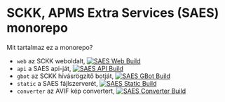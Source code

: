# SCKK, APMS Extra Services (SAES) monorepo

Mit tartalmaz ez a monorepo?

- `web` az SCKK weboldalt, [![SAES Web Build](https://github.com/SCKK-APMS-Dev/SAES/actions/workflows/build-web.yml/badge.svg)](https://github.com/SCKK-APMS-Dev/SAES/actions/workflows/build-web.yml)
- `api` a SAES api-ját, [![SAES API Build](https://github.com/SCKK-APMS-Dev/SAES/actions/workflows/build-api.yml/badge.svg)](https://github.com/SCKK-APMS-Dev/SAES/actions/workflows/build-api.yml)
- `gbot` az SCKK hívásrögzítő botját, [![SAES GBot Build](https://github.com/SCKK-APMS-Dev/SAES/actions/workflows/build-gbot.yml/badge.svg)](https://github.com/SCKK-APMS-Dev/SAES/actions/workflows/build-gbot.yml)
- `static` a SAES fájlszerverét, [![SAES Static Build](https://github.com/SCKK-APMS-Dev/SAES/actions/workflows/build-static.yml/badge.svg)](https://github.com/SCKK-APMS-Dev/SAES/actions/workflows/build-static.yml)
- `converter` az AVIF kép convertert, [![SAES Converter Build](https://github.com/SCKK-APMS-Dev/SAES/actions/workflows/build-converter.yml/badge.svg)](https://github.com/SCKK-APMS-Dev/SAES/actions/workflows/build-converter.yml)
